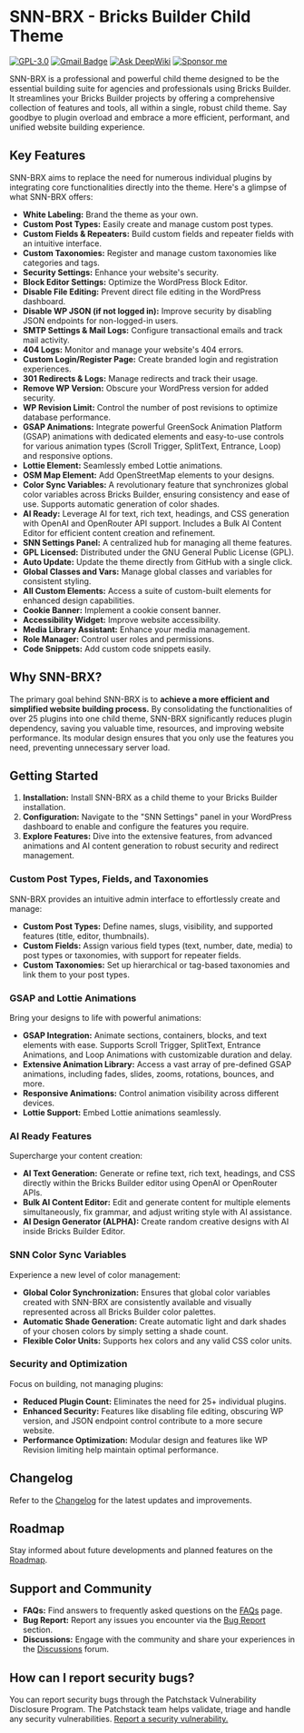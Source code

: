 # SNN-BRX - Bricks Builder Child Theme

[![GPL-3.0](https://img.shields.io/github/license/ESKYoung/shields-io-visitor-counter?logo=GNU&logoColor=FFFFFF)](https://github.com/sinanisler/snn-brx-child-theme/blob/main/license.txt)
[![Gmail Badge](https://img.shields.io/badge/-Download_Latest_Release-29903b?style=flat&logo=Download&logoColor=white)](https://sinanisler.com/snn-brx-download)
[![Ask DeepWiki](https://deepwiki.com/badge.svg)](https://deepwiki.com/sinanisler/snn-brx-child-theme)
[![Sponsor me](https://img.shields.io/badge/Sponsor--me-GitHub-brightgreen)](https://github.com/sponsors/sinanisler)



SNN-BRX is a professional and powerful child theme designed to be the essential building suite for agencies and professionals using Bricks Builder. It streamlines your Bricks Builder projects by offering a comprehensive collection of features and tools, all within a single, robust child theme. Say goodbye to plugin overload and embrace a more efficient, performant, and unified website building experience.

## Key Features

SNN-BRX aims to replace the need for numerous individual plugins by integrating core functionalities directly into the theme. Here's a glimpse of what SNN-BRX offers:

*   **White Labeling:** Brand the theme as your own.
*   **Custom Post Types:** Easily create and manage custom post types.
*   **Custom Fields & Repeaters:** Build custom fields and repeater fields with an intuitive interface.
*   **Custom Taxonomies:** Register and manage custom taxonomies like categories and tags.
*   **Security Settings:** Enhance your website's security.
*   **Block Editor Settings:** Optimize the WordPress Block Editor.
*   **Disable File Editing:** Prevent direct file editing in the WordPress dashboard.
*   **Disable WP JSON (if not logged in):** Improve security by disabling JSON endpoints for non-logged-in users.
*   **SMTP Settings & Mail Logs:** Configure transactional emails and track mail activity.
*   **404 Logs:** Monitor and manage your website's 404 errors.
*   **Custom Login/Register Page:** Create branded login and registration experiences.
*   **301 Redirects & Logs:** Manage redirects and track their usage.
*   **Remove WP Version:** Obscure your WordPress version for added security.
*   **WP Revision Limit:** Control the number of post revisions to optimize database performance.
*   **GSAP Animations:** Integrate powerful GreenSock Animation Platform (GSAP) animations with dedicated elements and easy-to-use controls for various animation types (Scroll Trigger, SplitText, Entrance, Loop) and responsive options.
*   **Lottie Element:** Seamlessly embed Lottie animations.
*   **OSM Map Element:** Add OpenStreetMap elements to your designs.
*   **Color Sync Variables:** A revolutionary feature that synchronizes global color variables across Bricks Builder, ensuring consistency and ease of use. Supports automatic generation of color shades.
*   **AI Ready:** Leverage AI for text, rich text, headings, and CSS generation with OpenAI and OpenRouter API support. Includes a Bulk AI Content Editor for efficient content creation and refinement.
*   **SNN Settings Panel:** A centralized hub for managing all theme features.
*   **GPL Licensed:** Distributed under the GNU General Public License (GPL).
*   **Auto Update:** Update the theme directly from GitHub with a single click.
*   **Global Classes and Vars:** Manage global classes and variables for consistent styling.
*   **All Custom Elements:** Access a suite of custom-built elements for enhanced design capabilities.
*   **Cookie Banner:** Implement a cookie consent banner.
*   **Accessibility Widget:** Improve website accessibility.
*   **Media Library Assistant:** Enhance your media management.
*   **Role Manager:** Control user roles and permissions.
*   **Code Snippets:** Add custom code snippets easily.

## Why SNN-BRX?

The primary goal behind SNN-BRX is to **achieve a more efficient and simplified website building process.** By consolidating the functionalities of over 25 plugins into one child theme, SNN-BRX significantly reduces plugin dependency, saving you valuable time, resources, and improving website performance. Its modular design ensures that you only use the features you need, preventing unnecessary server load.

## Getting Started

1.  **Installation:** Install SNN-BRX as a child theme to your Bricks Builder installation.
2.  **Configuration:** Navigate to the "SNN Settings" panel in your WordPress dashboard to enable and configure the features you require.
3.  **Explore Features:** Dive into the extensive features, from advanced animations and AI content generation to robust security and redirect management.


### Custom Post Types, Fields, and Taxonomies

SNN-BRX provides an intuitive admin interface to effortlessly create and manage:

*   **Custom Post Types:** Define names, slugs, visibility, and supported features (title, editor, thumbnails).
*   **Custom Fields:** Assign various field types (text, number, date, media) to post types or taxonomies, with support for repeater fields.
*   **Custom Taxonomies:** Set up hierarchical or tag-based taxonomies and link them to your post types.

### GSAP and Lottie Animations

Bring your designs to life with powerful animations:

*   **GSAP Integration:** Animate sections, containers, blocks, and text elements with ease. Supports Scroll Trigger, SplitText, Entrance Animations, and Loop Animations with customizable duration and delay.
*   **Extensive Animation Library:** Access a vast array of pre-defined GSAP animations, including fades, slides, zooms, rotations, bounces, and more.
*   **Responsive Animations:** Control animation visibility across different devices.
*   **Lottie Support:** Embed Lottie animations seamlessly.

### AI Ready Features

Supercharge your content creation:

*   **AI Text Generation:** Generate or refine text, rich text, headings, and CSS directly within the Bricks Builder editor using OpenAI or OpenRouter APIs.
*   **Bulk AI Content Editor:** Edit and generate content for multiple elements simultaneously, fix grammar, and adjust writing style with AI assistance.
*   **AI Design Generator (ALPHA):** Create random creative designs with AI inside Bricks Builder Editor.

### SNN Color Sync Variables

Experience a new level of color management:

*   **Global Color Synchronization:** Ensures that global color variables created with SNN-BRX are consistently available and visually represented across all Bricks Builder color palettes.
*   **Automatic Shade Generation:** Create automatic light and dark shades of your chosen colors by simply setting a shade count.
*   **Flexible Color Units:** Supports hex colors and any valid CSS color units.

### Security and Optimization

Focus on building, not managing plugins:

*   **Reduced Plugin Count:** Eliminates the need for 25+ individual plugins.
*   **Enhanced Security:** Features like disabling file editing, obscuring WP version, and JSON endpoint control contribute to a more secure website.
*   **Performance Optimization:** Modular design and features like WP Revision limiting help maintain optimal performance.

## Changelog

Refer to the [Changelog](https://github.com/sinanisler/snn-brx-child-theme/releases) for the latest updates and improvements.

## Roadmap

Stay informed about future developments and planned features on the [Roadmap](https://sinanisler.com/snn-brx/#roadmap).

## Support and Community

*   **FAQs:** Find answers to frequently asked questions on the [FAQs](https://sinanisler.com/snn-brx/#faqs/) page.
*   **Bug Report:** Report any issues you encounter via the [Bug Report](https://github.com/sinanisler/snn-brx-child-theme/issues) section.
*   **Discussions:** Engage with the community and share your experiences in the [Discussions](https://github.com/sinanisler/snn-brx-child-theme/discussions/) forum.





## How can I report security bugs?

You can report security bugs through the Patchstack Vulnerability Disclosure Program. The Patchstack team helps validate, triage and handle any security vulnerabilities. [Report a security vulnerability.](https://patchstack.com/database/vdp/d0bb078b-0841-4526-ab62-6e39cf6a9579)
